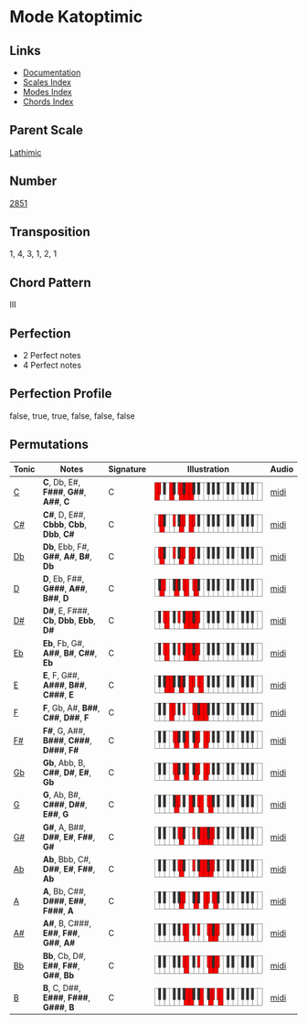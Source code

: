 # Mode Katoptimic

## Links

- [Documentation](README.md)
- [Scales Index](Scales.md)
- [Modes Index](Modes.md)
- [Chords Index](Chords.md)

## Parent Scale

[Lathimic](ScaleLathimic.md)

## Number

[2851](https://ianring.com/musictheory/scales/2851)

## Transposition

1, 4, 3, 1, 2, 1

## Chord Pattern

III

## Perfection

- 2 Perfect notes
- 4 Perfect notes

## Perfection Profile

false, true, true, false, false, false

## Permutations

| Tonic | Notes | Signature | Illustration | Audio |
|-------|-------|-----------|--------------|-------|
| [C](ModeCNaturalKatoptimic.md) | **C**, Db, E#, **F###**, **G##**, **A##**, **C** | C | ![CNaturalKatoptimic](ModeCNaturalKatoptimic.png) | [midi](https://github.com/edipermadi/music/blob/main/docs/ModeCNaturalKatoptimic.mid?raw=true) |
| [C#](ModeCSharpKatoptimic.md) | **C#**, D, E##, **Cbbb**, **Cbb**, **Dbb**, **C#** | C | ![CSharpKatoptimic](ModeCSharpKatoptimic.png) | [midi](https://github.com/edipermadi/music/blob/main/docs/ModeCSharpKatoptimic.mid?raw=true) |
| [Db](ModeDFlatKatoptimic.md) | **Db**, Ebb, F#, **G##**, **A#**, **B#**, **Db** | C | ![DFlatKatoptimic](ModeDFlatKatoptimic.png) | [midi](https://github.com/edipermadi/music/blob/main/docs/ModeDFlatKatoptimic.mid?raw=true) |
| [D](ModeDNaturalKatoptimic.md) | **D**, Eb, F##, **G###**, **A##**, **B##**, **D** | C | ![DNaturalKatoptimic](ModeDNaturalKatoptimic.png) | [midi](https://github.com/edipermadi/music/blob/main/docs/ModeDNaturalKatoptimic.mid?raw=true) |
| [D#](ModeDSharpKatoptimic.md) | **D#**, E, F###, **Cb**, **Dbb**, **Ebb**, **D#** | C | ![DSharpKatoptimic](ModeDSharpKatoptimic.png) | [midi](https://github.com/edipermadi/music/blob/main/docs/ModeDSharpKatoptimic.mid?raw=true) |
| [Eb](ModeEFlatKatoptimic.md) | **Eb**, Fb, G#, **A##**, **B#**, **C##**, **Eb** | C | ![EFlatKatoptimic](ModeEFlatKatoptimic.png) | [midi](https://github.com/edipermadi/music/blob/main/docs/ModeEFlatKatoptimic.mid?raw=true) |
| [E](ModeENaturalKatoptimic.md) | **E**, F, G##, **A###**, **B##**, **C###**, **E** | C | ![ENaturalKatoptimic](ModeENaturalKatoptimic.png) | [midi](https://github.com/edipermadi/music/blob/main/docs/ModeENaturalKatoptimic.mid?raw=true) |
| [F](ModeFNaturalKatoptimic.md) | **F**, Gb, A#, **B##**, **C##**, **D##**, **F** | C | ![FNaturalKatoptimic](ModeFNaturalKatoptimic.png) | [midi](https://github.com/edipermadi/music/blob/main/docs/ModeFNaturalKatoptimic.mid?raw=true) |
| [F#](ModeFSharpKatoptimic.md) | **F#**, G, A##, **B###**, **C###**, **D###**, **F#** | C | ![FSharpKatoptimic](ModeFSharpKatoptimic.png) | [midi](https://github.com/edipermadi/music/blob/main/docs/ModeFSharpKatoptimic.mid?raw=true) |
| [Gb](ModeGFlatKatoptimic.md) | **Gb**, Abb, B, **C##**, **D#**, **E#**, **Gb** | C | ![GFlatKatoptimic](ModeGFlatKatoptimic.png) | [midi](https://github.com/edipermadi/music/blob/main/docs/ModeGFlatKatoptimic.mid?raw=true) |
| [G](ModeGNaturalKatoptimic.md) | **G**, Ab, B#, **C###**, **D##**, **E##**, **G** | C | ![GNaturalKatoptimic](ModeGNaturalKatoptimic.png) | [midi](https://github.com/edipermadi/music/blob/main/docs/ModeGNaturalKatoptimic.mid?raw=true) |
| [G#](ModeGSharpKatoptimic.md) | **G#**, A, B##, **D##**, **E#**, **F##**, **G#** | C | ![GSharpKatoptimic](ModeGSharpKatoptimic.png) | [midi](https://github.com/edipermadi/music/blob/main/docs/ModeGSharpKatoptimic.mid?raw=true) |
| [Ab](ModeAFlatKatoptimic.md) | **Ab**, Bbb, C#, **D##**, **E#**, **F##**, **Ab** | C | ![AFlatKatoptimic](ModeAFlatKatoptimic.png) | [midi](https://github.com/edipermadi/music/blob/main/docs/ModeAFlatKatoptimic.mid?raw=true) |
| [A](ModeANaturalKatoptimic.md) | **A**, Bb, C##, **D###**, **E##**, **F###**, **A** | C | ![ANaturalKatoptimic](ModeANaturalKatoptimic.png) | [midi](https://github.com/edipermadi/music/blob/main/docs/ModeANaturalKatoptimic.mid?raw=true) |
| [A#](ModeASharpKatoptimic.md) | **A#**, B, C###, **E##**, **F##**, **G##**, **A#** | C | ![ASharpKatoptimic](ModeASharpKatoptimic.png) | [midi](https://github.com/edipermadi/music/blob/main/docs/ModeASharpKatoptimic.mid?raw=true) |
| [Bb](ModeBFlatKatoptimic.md) | **Bb**, Cb, D#, **E##**, **F##**, **G##**, **Bb** | C | ![BFlatKatoptimic](ModeBFlatKatoptimic.png) | [midi](https://github.com/edipermadi/music/blob/main/docs/ModeBFlatKatoptimic.mid?raw=true) |
| [B](ModeBNaturalKatoptimic.md) | **B**, C, D##, **E###**, **F###**, **G###**, **B** | C | ![BNaturalKatoptimic](ModeBNaturalKatoptimic.png) | [midi](https://github.com/edipermadi/music/blob/main/docs/ModeBNaturalKatoptimic.mid?raw=true) |
